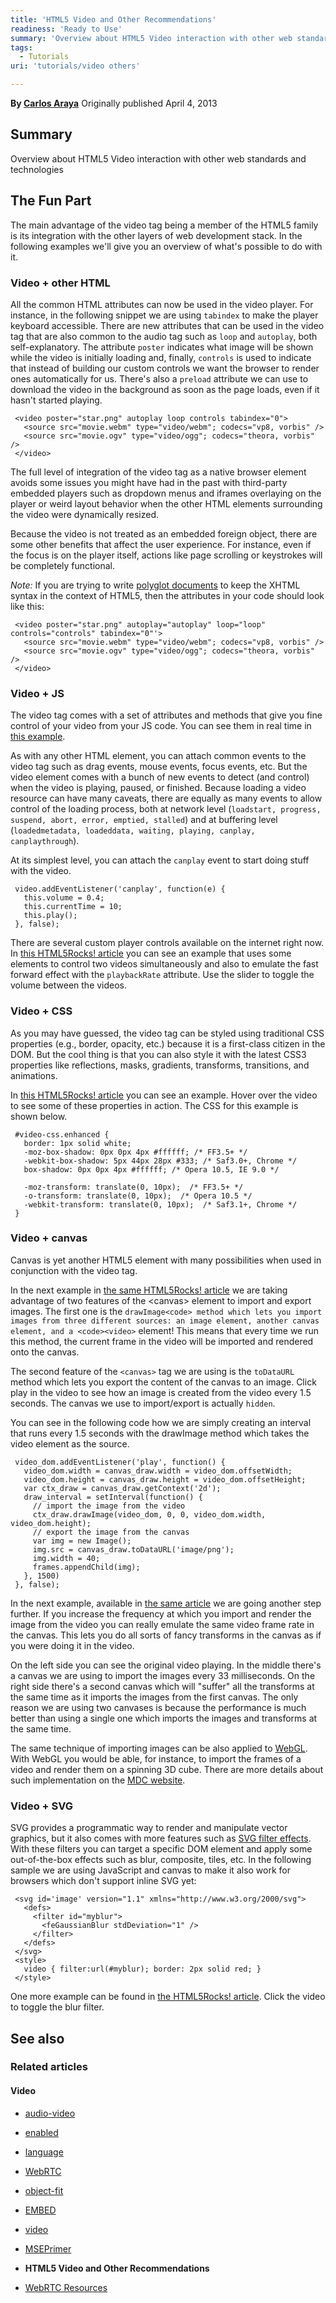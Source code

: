 ```yaml
---
title: 'HTML5 Video and Other Recommendations'
readiness: 'Ready to Use'
summary: 'Overview about HTML5 Video interaction with other web standards and technologies'
tags:
  - Tutorials
uri: 'tutorials/video others'

---
```

**By [Carlos Araya](http://carlos.rivendellweb.net/)**
Originally published April 4, 2013

## Summary

Overview about HTML5 Video interaction with other web standards and technologies

## The Fun Part

The main advantage of the video tag being a member of the HTML5 family is its integration with the other layers of web development stack. In the following examples we'll give you an overview of what's possible to do with it.

### Video + other HTML

All the common HTML attributes can now be used in the video player. For instance, in the following snippet we are using `tabindex` to make the player keyboard accessible. There are new attributes that can be used in the video tag that are also common to the audio tag such as `loop` and `autoplay`, both self-explanatory. The attribute `poster` indicates what image will be shown while the video is initially loading and, finally, `controls` is used to indicate that instead of building our custom controls we want the browser to render ones automatically for us. There's also a `preload` attribute we can use to download the video in the background as soon as the page loads, even if it hasn't started playing.

     <video poster="star.png" autoplay loop controls tabindex="0">
       <source src="movie.webm" type="video/webm"; codecs="vp8, vorbis" />
       <source src="movie.ogv" type="video/ogg"; codecs="theora, vorbis" />
     </video>

The full level of integration of the video tag as a native browser element avoids some issues you might have had in the past with third-party embedded players such as dropdown menus and iframes overlaying on the player or weird layout behavior when the other HTML elements surrounding the video were dynamically resized.

Because the video is not treated as an embedded foreign object, there are some other benefits that affect the user experience. For instance, even if the focus is on the player itself, actions like page scrolling or keystrokes will be completely functional.

*Note:* If you are trying to write [polyglot documents](http://dev.w3.org/html5/html-author/#polyglot-documents) to keep the XHTML syntax in the context of HTML5, then the attributes in your code should look like this:

     <video poster="star.png" autoplay="autoplay" loop="loop" controls="controls" tabindex="0"'>
       <source src="movie.webm" type="video/webm"; codecs="vp8, vorbis" />
       <source src="movie.ogv" type="video/ogg"; codecs="theora, vorbis" />
     </video>

### Video + JS

The video tag comes with a set of attributes and methods that give you fine control of your video from your JS code. You can see them in real time in [this example](http://www.w3.org/2010/05/video/mediaevents.html).

As with any other HTML element, you can attach common events to the video tag such as drag events, mouse events, focus events, etc. But the video element comes with a bunch of new events to detect (and control) when the video is playing, paused, or finished. Because loading a video resource can have many caveats, there are equally as many events to allow control of the loading process, both at network level (`loadstart, progress, suspend, abort, error, emptied, stalled`) and at buffering level (`loadedmetadata, loadeddata, waiting, playing, canplay, canplaythrough`).

At its simplest level, you can attach the `canplay` event to start doing stuff with the video.

     video.addEventListener('canplay', function(e) {
       this.volume = 0.4;
       this.currentTime = 10;
       this.play();
     }, false);

There are several custom player controls available on the internet right now. In [this HTML5Rocks! article](http://www.html5rocks.com/en/tutorials/video/basics/) you can see an example that uses some elements to control two videos simultaneously and also to emulate the fast forward effect with the `playbackRate` attribute. Use the slider to toggle the volume between the videos.

### Video + CSS

As you may have guessed, the video tag can be styled using traditional CSS properties (e.g., border, opacity, etc.) because it is a first-class citizen in the DOM. But the cool thing is that you can also style it with the latest CSS3 properties like reflections, masks, gradients, transforms, transitions, and animations.

In [this HTML5Rocks! article](http://www.html5rocks.com/en/tutorials/video/basics/) you can see an example. Hover over the video to see some of these properties in action. The CSS for this example is shown below.

     #video-css.enhanced {
       border: 1px solid white;
       -moz-box-shadow: 0px 0px 4px #ffffff; /* FF3.5+ */
       -webkit-box-shadow: 5px 44px 28px #333; /* Saf3.0+, Chrome */
       box-shadow: 0px 0px 4px #ffffff; /* Opera 10.5, IE 9.0 */

       -moz-transform: translate(0, 10px);  /* FF3.5+ */
       -o-transform: translate(0, 10px);  /* Opera 10.5 */
       -webkit-transform: translate(0, 10px);  /* Saf3.1+, Chrome */
     }

### Video + canvas

Canvas is yet another HTML5 element with many possibilities when used in conjunction with the video tag.

In the next example in [the same HTML5Rocks! article](http://www.html5rocks.com/en/tutorials/video/basics/) we are taking advantage of two features of the \<canvas\> element to import and export images. The first one is the `drawImage<code> method which lets you import images from three different sources: an image element, another canvas element, and a <code><video>` element! This means that every time we run this method, the current frame in the video will be imported and rendered onto the canvas.

The second feature of the `<canvas>` tag we are using is the `toDataURL` method which lets you export the content of the canvas to an image. Click play in the video to see how an image is created from the video every 1.5 seconds. The canvas we use to import/export is actually `hidden`.

You can see in the following code how we are simply creating an interval that runs every 1.5 seconds with the drawImage method which takes the video element as the source.

     video_dom.addEventListener('play', function() {
       video_dom.width = canvas_draw.width = video_dom.offsetWidth;
       video_dom.height = canvas_draw.height = video_dom.offsetHeight;
       var ctx_draw = canvas_draw.getContext('2d');
       draw_interval = setInterval(function() {
         // import the image from the video
         ctx_draw.drawImage(video_dom, 0, 0, video_dom.width, video_dom.height);
         // export the image from the canvas
         var img = new Image();
         img.src = canvas_draw.toDataURL('image/png');
         img.width = 40;
         frames.appendChild(img);
       }, 1500)
     }, false);

In the next example, available in [the same article](http://www.html5rocks.com/en/tutorials/video/basics/) we are going another step further. If you increase the frequency at which you import and render the image from the video you can really emulate the same video frame rate in the canvas. This lets you do all sorts of fancy transforms in the canvas as if you were doing it in the video.

On the left side you can see the original video playing. In the middle there's a canvas we are using to import the images every 33 milliseconds. On the right side there's a second canvas which will "suffer" all the transforms at the same time as it imports the images from the first canvas. The only reason we are using two canvases is because the performance is much better than using a single one which imports the images and transforms at the same time.

The same technique of importing images can be also applied to [WebGL](https://cvs.khronos.org/svn/repos/registry/trunk/public/webgl/doc/spec/WebGL-spec.html). With WebGL you would be able, for instance, to import the frames of a video and render them on a spinning 3D cube. There are more details about such implementation on the [MDC website](https://developer.mozilla.org/en/WebGL/Animating_textures_in_WebGL).

### Video + SVG

SVG provides a programmatic way to render and manipulate vector graphics, but it also comes with more features such as [SVG filter effects](http://en.wikipedia.org/wiki/SVG_filter_effects). With these filters you can target a specific DOM element and apply some out-of-the-box effects such as blur, composite, tiles, etc. In the following sample we are using JavaScript and canvas to make it also work for browsers which don't support inline SVG yet:

     <svg id='image' version="1.1" xmlns="http://www.w3.org/2000/svg">
       <defs>
         <filter id="myblur">
           <feGaussianBlur stdDeviation="1" />
         </filter>
       </defs>
     </svg>
     <style>
       video { filter:url(#myblur); border: 2px solid red; }
     </style>

One more example can be found in [the HTML5Rocks! article](http://www.html5rocks.com/en/tutorials/video/basics/). Click the video to toggle the blur filter.

## See also

### Related articles

#### Video

-   [audio-video](/apis/audio-video)

-   [enabled](/apis/audio-video/AudioTrack/enabled)

-   [language](/apis/audio-video/AudioTrack/language)

-   [WebRTC](/concepts/Internet_and_Web/webrtc)

-   [object-fit](/css/properties/object-fit)

-   [EMBED](/html/elements/embed)

-   [video](/html/elements/video)

-   [MSEPrimer](/tutorials/MSEPrimer)

-   **HTML5 Video and Other Recommendations**

-   [WebRTC Resources](/tutorials/webrtc_resources)

